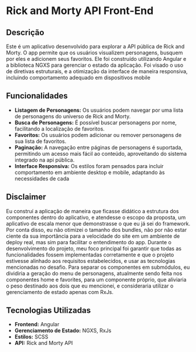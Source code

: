 # Rick and Morty API Front-End



## Descrição
Este é um aplicativo desenvolvido para explorar a API pública de Rick and Morty. O app permite que os usuários visualizem personagens, busquem por eles e adicionem seus favoritos. Ele foi construído utilizando Angular e a biblioteca NGXS para gerenciar o estado da aplicação. Foi visado o uso de diretivas estruturais, e a otimização da interface de maneira responsiva, incluindo comportamento adequado em dispositivos mobile

## Funcionalidades

- **Listagem de Personagens:** Os usuários podem navegar por uma lista de personagens do universo de Rick and Morty.
- **Busca de Personagens:** É possível buscar personagens por nome, facilitando a localização de favoritos.
- **Favoritos:** Os usuários podem adicionar ou remover personagens de sua lista de favoritos.
- **Paginação:** A navegação entre páginas de personagens é suportada, permitindo um acesso mais fácil ao conteúdo, aproveitando do sistema integrado na api pública.
- **Interface Responsiva:** Os estilos foram pensados para incluir comportamento em ambiente desktop e mobile, adaptando às necessidades de cada

## Disclaimer
Eu construí a aplicação de maneira que ficasse didático a estrutura dos componentes dentro do aplicativo, e atendesse o escopo da proposta, um aplicativo de escala menor que demonstrasse o que eu já sei do framework. Por conta disso, eu não otimizei o tamanho dos bundles, não por não estar ciente da sua importância para a velocidade do site em um ambiente de deploy real, mas sim para facilitar o entendimento do app. Durante o desenvolvimento do projeto, meu foco principal foi garantir que todas as funcionalidades fossem implementadas corretamente e que o projeto estivesse alinhado aos requisitos estabelecidos, e usar as tecnologias mencionadas no desafio. Para separar os componentes em submódulos, eu dividiria a geração do menu de personagens, atualmente sendo feita nos componentes home e favorites, para um componente próprio, que aliviaria o peso destinado aos dois que eu mencionei, e consideraria utilizar o gerenciamento de estado apenas com RxJs.

## Tecnologias Utilizadas

- **Frontend:** Angular
- **Gerenciamento de Estado:** NGXS, RxJs
- **Estilos:** SCSS
- **API:** Rick and Morty API

